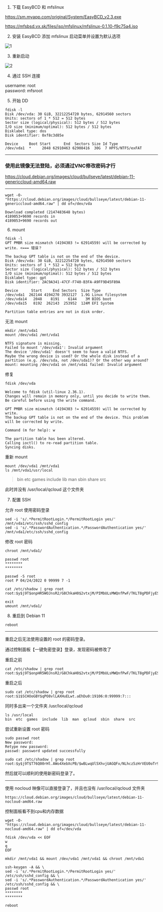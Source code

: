 1. 下载 EasyBCD 和 mfslinux

https://sm.myapp.com/original/System/EasyBCD_v2.3.exe

https://mfsbsd.vx.sk/files/iso/mfslinux/mfslinux-0.1.10-f9c75a4.iso

2. 安装 EasyBCD 添加 mfslinux 启动菜单并设置为默认选项

![1](https://github.com/bandtom/test/blob/master/mfslinux/img/%E8%85%BE%E8%AE%AF%E8%BD%BB%E9%87%8F_Windows_2022_%E7%B3%BB%E7%BB%9F_DD_Debian_11-1.png)

3. 重新启动

![2](https://github.com/bandtom/test/raw/master/mfslinux/img/%E8%85%BE%E8%AE%AF%E8%BD%BB%E9%87%8F_Windows_2022_%E7%B3%BB%E7%BB%9F_DD_Debian_11-2.png)

4. 通过 SSH 连接

username: root  
password: mfsroot

5. 开始 DD
```
fdisk -l
Disk /dev/vda: 30 GiB, 32212254720 bytes, 62914560 sectors
Units: sectors of 1 * 512 = 512 bytes
Sector size (logical/physical): 512 bytes / 512 bytes
I/O size (minimum/optimal): 512 bytes / 512 bytes
Disklabel type: dos
Disk identifier: 0xf8c3d85e

Device     Boot Start      End  Sectors Size Id Type
/dev/vda1  *     2048 62910463 62908416  30G  7 HPFS/NTFS/exFAT
```
------
### 使用此镜像无法登陆，必须通过VNC修改密码才行  

https://cloud.debian.org/images/cloud/bullseye/latest/debian-11-genericcloud-amd64.raw

------
```
wget -O- "https://cloud.debian.org/images/cloud/bullseye/latest/debian-11-genericcloud-amd64.raw" | dd of=/dev/vda
```
```
Download completed (2147483648 bytes)
4189053+9690 records in
4189053+9690 records out
```
6. mount
```
fdisk -l
GPT PMBR size mismatch (4194303 != 62914559) will be corrected by write. <=== 错误？

The backup GPT table is not on the end of the device.
Disk /dev/vda: 30 GiB, 32212254720 bytes, 62914560 sectors
Units: sectors of 1 * 512 = 512 bytes
Sector size (logical/physical): 512 bytes / 512 bytes
I/O size (minimum/optimal): 512 bytes / 512 bytes
Disklabel type: gpt
Disk identifier: 2AC9A341-47CF-F740-B3FA-A9FF9D45F89A

Device      Start     End Sectors  Size Type
/dev/vda1  262144 4194270 3932127  1.9G Linux filesystem
/dev/vda14   2048    8191    6144    3M BIOS boot
/dev/vda15   8192  262143  253952  124M EFI System

Partition table entries are not in disk order.
```

无法 mount
```
mkdir /mnt/vda1
mount /dev/vda1 /mnt/vda1

NTFS signature is missing.
Failed to mount '/dev/vda1': Invalid argument
The device '/dev/vda1' doesn't seem to have a valid NTFS.
Maybe the wrong device is used? Or the whole disk instead of a
partition (e.g. /dev/sda, not /dev/sda1)? Or the other way around?
mount: mounting /dev/vda1 on /mnt/vda1 failed: Invalid argument
```
修复
```
fdisk /dev/vda

Welcome to fdisk (util-linux 2.36.1).
Changes will remain in memory only, until you decide to write them.
Be careful before using the write command.

GPT PMBR size mismatch (4194303 != 62914559) will be corrected by write.
The backup GPT table is not on the end of the device. This problem will be corrected by write.

Command (m for help): w

The partition table has been altered.
Calling ioctl() to re-read partition table.
Syncing disks.
```
重新 mount
```
mount /dev/vda1 /mnt/vda1
ls /mnt/vda1/usr/local
```

>bin      etc      games    include  lib      man      sbin     share    src


此时并没有 /usr/local/qcloud 这个文件夹

7. 配置 SSH

允许 root 使用密码登录
```
sed -i 's/.*PermitRootLogin.*/PermitRootLogin yes/' /mnt/vda1/etc/ssh/sshd_config
sed -i 's/.*PasswordAuthentication.*/PasswordAuthentication yes/' /mnt/vda1/etc/ssh/sshd_config
```


修改 root 密码
```
chroot /mnt/vda1/

passwd root
********
********

passwd -S root
root P 04/24/2022 0 99999 7 -1

cat /etc/shadow | grep root
root:$y$j9T$onpHR5WOJnsR2/G8ChkaH0$2vtxjM/PIMbULsMWQnfPwF/TKLT8gPDFjyESjlRz2E4:19106:0:99999:7:::

exit
umount /mnt/vda1/
```


8. 重启到 Debian 11
```
reboot
```

------
重启之后无法使用设置的 root 的密码登录。

通过控制面板【一键免密登录】登录，发现密码被修改了

重启之前
```
cat /etc/shadow | grep root
root:$y$j9T$onpHR5WOJnsR2/G8ChkaH0$2vtxjM/PIMbULsMWQnfPwF/TKLT8gPDFjyESjlRz2E4:19106:0:99999:7:::
```


重启之后
```
sudo cat /etc/shadow | grep root
root:$1$SCHOoGBY$qPO8vlLAXHuELwt.aEhDu0:19106:0:99999:7:::
```


同时多出来一个文件夹 /usr/local/qcloud
```
ls /usr/local
bin  etc  games  include  lib  man  qcloud  sbin  share  src
```

尝试重新设置 root 密码
```
sudo passwd root
New password:
Retype new password:
passwd: password updated successfully

sudo cat /etc/shadow | grep root
root:$y$j9T$T76Q00rHl.AWo4XebXcPB/$wBLwqUl5XhvjUAGQFx/NLhcz5zHrVEU0oTr9uIZEJM3:19106:0:99999:7:::
```

然后就可以顺利的使用新密码登录了。

------

使用 nocloud 映像可以直接登录了，并且也没有 /usr/local/qcloud 文件夹
```
https://cloud.debian.org/images/cloud/bullseye/latest/debian-11-nocloud-amd64.raw
```
控制面板看不到cpu和内存数据

```
wget -O- "https://cloud.debian.org/images/cloud/bullseye/latest/debian-11-nocloud-amd64.raw" | dd of=/dev/vda

fdisk /dev/vda << EOF
w
q
EOF

mkdir /mnt/vda1 && mount /dev/vda1 /mnt/vda1 && chroot /mnt/vda1

ssh-keygen -A && \
sed -i 's/.*PermitRootLogin.*/PermitRootLogin yes/' /etc/ssh/sshd_config && \
sed -i 's/.*PasswordAuthentication.*/PasswordAuthentication yes/' /etc/ssh/sshd_config && \
passwd root
********
********

reboot
```
